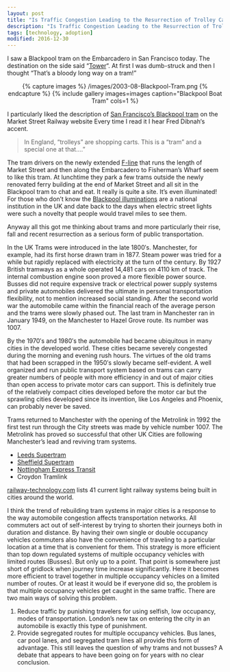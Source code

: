```yaml
---
layout: post
title: "Is Traffic Congestion Leading to the Resurrection of Trolley Cars and Trams in Large Cities ?"
description: "Is Traffic Congestion Leading to the Resurrection of Trolley Cars and Trams in Large Cities ?"
tags: [technology, adoption]
modified: 2016-12-30
---
```

I saw a Blackpool tram on the Embarcadero in San Francisco today. The destination on the side said “[Tower](https://en.wikipedia.org/wiki/Blackpool_Tower)“. At first I was dumb-struck and then I thought “That’s a bloody long way on a tram!”

<div align="center">
{% capture images %}
    /images/2003-08-Blackpool-Tram.png
{% endcapture %}
{% include gallery images=images caption="Blackpool Boat Tram" cols=1 %}
</div>

I particularly liked the description of [San Francisco’s Blackpool tram](http://www.streetcar.org/streetcars/228-228-233-Blackpool-England/) on the Market Street Railway website Every time I read it I hear Fred Dibnah‘s accent.

> In England, “trolleys” are shopping carts. This is a “tram” and a special one at that….”

The tram drivers on the newly extended [F-line](http://www.streetcar.org/rider-information-map-2/) that runs the length of Market Street and then along the Embarcadero to Fisherman’s Wharf seem to like this tram. At lunchtime they park a few trams outside the newly renovated ferry building at the end of Market Street and all sit in the Blackpool tram to chat and eat. It really is quite a site. It’s even illuminated! For those who don’t know the [Blackpool illuminations](https://en.wikipedia.org/wiki/Blackpool_Illuminations) are a national institution in the UK and date back to the days when electric street lights were such a novelty that people would travel miles to see them.

Anyway all this got me thinking about trams and more particularly their rise, fall and recent resurrection as a serious form of public transportation.


In the UK Trams were introduced in the late 1800′s. Manchester, for example, had its first horse drawn tram in 1877. Steam power was tried for a while but rapidly replaced with electricity at the turn of the century. By 1927 British tramways as a whole operated 14,481 cars on 4110 km of track. The internal combustion engine soon proved a more flexible power source. Busses did not require expensive track or electrical power supply systems and private automobiles delivered the ultimate in personal transportation flexibility, not to mention increased social standing. After the second world war the automobile came within the financial reach of the average person and the trams were slowly phased out. The last tram in Manchester ran in January 1949, on the Manchester to Hazel Grove route. Its number was 1007.

By the 1970′s and 1980′s the automobile had became ubiquitous in many cities in the developed world. These cities became severely congested during the morning and evening rush hours. The virtues of the old trams that had been scrapped in the 1950′s slowly became self-evident. A well organized and run public transport system based on trams can carry greater numbers of people with more efficiency in and out of major cities than open access to private motor cars can support. This is definitely true of the relatively compact cities developed before the motor car but the sprawling cities developed since its invention, like Los Angeles and Phoenix, can probably never be saved.

Trams returned to Manchester with the opening of the Metrolink in 1992 the first test run through the City streets was made by vehicle number 1007. The Metrolink has proved so successful that other UK Cities are following Manchester’s lead and reviving tram systems.

- [Leeds Supertram](http://www.railway-technology.com/projects/leeds/)
- [Sheffield Supertram](http://www.railway-technology.com/projects/sheffield-tram/)
- [Nottingham Express Transit](http://www.railway-technology.com/projects/nottingham/)
- Croydon Tramlink

[railway-technology.com](http://www.railway-technology.com/)
lists 41 current light railway systems being built in cities around the world.

I think the trend of rebuilding tram systems in major cities is a response to the way automobile congestion affects transportation networks. All commuters act out of self-interest by trying to shorten their journeys both in duration and distance. By having their own single or double occupancy vehicles commuters also have the convenience of traveling to a particular location at a time that is convenient for them. This strategy is more efficient than top down regulated systems of multiple occupancy vehicles with limited routes (Busses). But only up to a point. That point is somewhere just short of gridlock when journey time increase significantly. Here it becomes more efficient to travel together in multiple occupancy vehicles on a limited number of routes. Or at least it would be if everyone did so, the problem is that multiple occupancy vehicles get caught in the same traffic. There are two main ways of solving this problem.

1. Reduce traffic by punishing travelers for using selfish, low occupancy, modes of transportation. London’s new tax on entering the city in an automobile is exactly this type of punishment.
2. Provide segregated routes for multiple occupancy vehicles. Bus lanes, car pool lanes, and segregated tram lines all provide this form of advantage. This still leaves the question of why trams and not busses? A debate that appears to have been going on for years with no clear conclusion.
